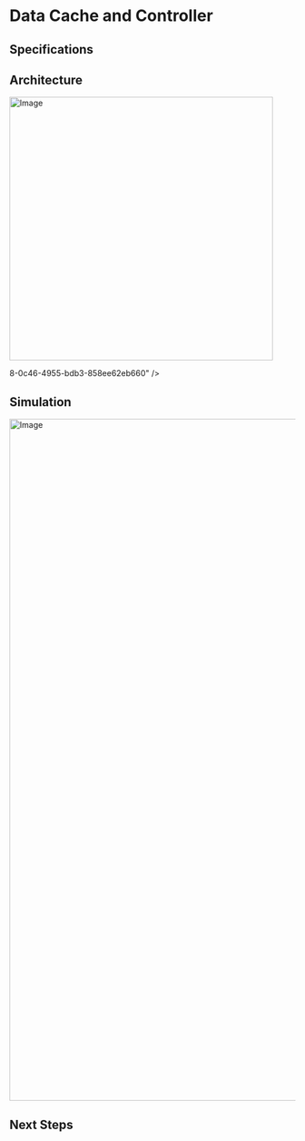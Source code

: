 # Data Cache and Controller


## Specifications

## Architecture
<img width="464" alt="Image" src="https://github.com/user-attachments/assets/d9816757-d39b-4a1a-b39a-1d833f93499d" />

8-0c46-4955-bdb3-858ee62eb660" />

## Simulation
<img width="1201" alt="Image" src="https://github.com/user-attachments/assets/479b8a48-0c46-4955-bdb3-858ee62eb660" />


## Next Steps
